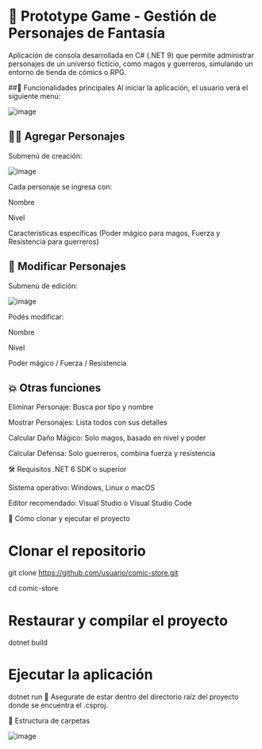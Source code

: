 # 📘 Prototype Game - Gestión de Personajes de Fantasía


Aplicación de consola desarrollada en C# (.NET 9) que permite administrar personajes de un universo ficticio, como magos y guerreros, simulando un entorno de tienda de cómics o RPG.

##🧩 Funcionalidades principales
Al iniciar la aplicación, el usuario verá el siguiente menú:

![image](https://github.com/user-attachments/assets/035b1e0d-0bdd-426e-b747-a110cbec12a9)


## 🧙‍♂️ Agregar Personajes
Submenú de creación:

![image](https://github.com/user-attachments/assets/9627c676-c1b8-4cd4-99f1-157ae326d8f2)

Cada personaje se ingresa con:

Nombre

Nivel

Características específicas (Poder mágico para magos, Fuerza y Resistencia para guerreros)

## 🔧 Modificar Personajes
Submenú de edición:

![image](https://github.com/user-attachments/assets/43cf7493-3b06-4b12-9151-f136be052133)

Podés modificar:

Nombre

Nivel

Poder mágico / Fuerza / Resistencia

## 💥 Otras funciones
Eliminar Personaje: Busca por tipo y nombre

Mostrar Personajes: Lista todos con sus detalles

Calcular Daño Mágico: Solo magos, basado en nivel y poder

Calcular Defensa: Solo guerreros, combina fuerza y resistencia

🛠️ Requisitos
.NET 6 SDK o superior

Sistema operativo: Windows, Linux o macOS

Editor recomendado: Visual Studio o Visual Studio Code

🚀 Cómo clonar y ejecutar el proyecto

# Clonar el repositorio
git clone https://github.com/usuario/comic-store.git

cd comic-store

# Restaurar y compilar el proyecto
dotnet build

# Ejecutar la aplicación
dotnet run
📝 Asegurate de estar dentro del directorio raíz del proyecto donde se encuentra el .csproj.

📁 Estructura de carpetas

![image](https://github.com/user-attachments/assets/543282af-5133-484c-b5d9-d985b18f69f8)
